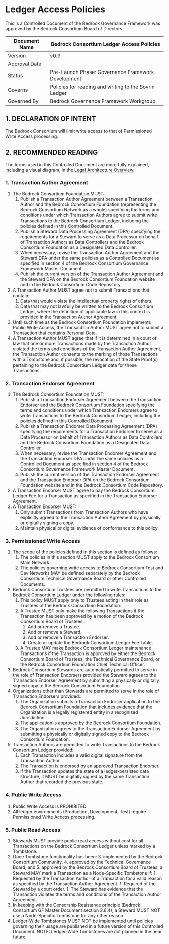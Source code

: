 # Ledger Access Policies

This is a Controlled Document of the Bedrock Governance Framework was approved by the Bedrock Consortium Board of Directors.

| Document Name |Bedrock Consortium Ledger Access Policies |
| --- | --- |
| Version | v0.9 |
| Approval Date | |
| Status | Pre-Launch Phase: Governance Framework Development |
| Governs | Policies for reading and writing to the Sovrin Ledger|
| Governed By | Bedrock Governance Framework Workgroup |

## 1. DECLARATION OF INTENT
The Bedrock Consortium will limit write access to that of Permissioned Write Access processing.

## 2. RECOMMENDED READING
The terms used in this Controlled Document are more fully explained, including a visual diagram, in the [Legal Architecture Overview](../gf_legal/legal_arch.md).

### 1. Transaction Author Agreement
1. The Bedrock Consortium Foundation MUST:
	1. Publish a Transaction Author Agreement between a Transaction Author and the Bedrock Consortium Foundation (representing the Bedrock Consortium Network as a whole) specifying the terms and conditions under which Transaction Authors agree to submit write Transactions to the Bedrock Consortium Ledger, including the policies defined in this Controlled Document.
	1. Publish a Steward Data Processing Agreement (DPA) specifying the requirements for a Steward to serve as a Data Processor on behalf of Transaction Authors as Data Controllers and the Bedrock Consortium Foundation as a Designated Data Controller.
	1. When necessary, revise the Transaction Author Agreement and the Steward DPA under the same policies as a Controlled Document as specified in section 4 of the Bedrock Consortium Governance Framework Master Document.
	1. Publish the current version of the Transaction Author Agreement and the Steward DPA on the Bedrock Consortium Foundation website and in the Bedrock Consortium Code Repository.
2. A Transaction Author MUST agree not to submit Transactions that contain:
	1. Data that would violate the intellectual property rights of others.
	1. Data that may not lawfully be written to the Bedrock Consortium Ledger, where the definition of applicable law in this context is provided in the Transaction Author Agreement.
3. Until such time as the Bedrock Consortium Foundation implements Public Write Access, the Transaction Author MUST agree not to submit a Transaction that contains Personal
Data.
4. A Transaction Author MUST agree that if it is determined in a court of law that one or more Transactions made by the Transaction Author violated the terms and conditions of the Transaction Author Agreement, the Transaction Author consents to the marking of those Transactions with a Tombstone and, if possible, the revocation of the State Proof(s) pertaining to the Bedrock Consortium Ledger data for those Transactions.

### 2. Transaction Endorser Agreement
1. The Bedrock Consortium Foundation MUST:
	1. Publish a Transaction Endorser Agreement between the Transaction Endorser and the Bedrock Consortium Foundation specifying the terms and conditions under which Transaction Endorsers agree to write Transactions to the Bedrock Consortium Ledger, including the policies defined in this Controlled Document.
	1. Publish a Transaction Endorser Data Processing Agreement (DPA) specifying the requirements for a Transaction Endorser to serve as a Data Processor on behalf of Transaction Authors as Data Controllers and the Bedrock Consortium Foundation as a Designated Data Controller.
	1. When necessary, revise the Transaction Endorser Agreement and the Transaction Endorser DPA under the same policies as a Controlled Document as specified in section 4 of the Bedrock Consortium Governance Framework Master Document.
	1. Publish the current version of the Transaction Endorser Agreement and the Transaction Endorser DPA on the Bedrock Consortium Foundation website and in the Bedrock Consortium Code Repository.
2. A Transaction Endorser MUST agree to pay the Bedrock Consortium Ledger Fee for a Transaction as specified in the Transaction Endorser Agreement.
3. A Transaction Endorser MUST:
	1. Only submit Transactions from Transaction Authors who have explicitly agreed to the Transaction Author Agreement by physically or digitally signing a copy.
	1. Maintain physical or digital evidence of conformance to this policy.

### 3. Permissioned Write Access
1. The scope of the policies defined in this section is defined as follows:
	1. The policies in this section MUST apply to the Bedrock Consortium Main Network.
	1. The policies governing write access to Bedrock Consortium Test and Dev Networks MAY be defined separately by the Bedrock Consortium Technical Governance Board or other Controlled Documents.
2. Bedrock Consortium Trustees are permitted to write Transactions to the Bedrock Consortium Ledger under the following rules:
	1. 	This policy MUST apply only to Trustees acting in their role as Trustees of the Bedrock Consortium Foundation.
	1. 	A Trustee MUST only make the following Transactions if the Transaction has been approved by a motion of the Bedrock Consortium Board of Trustees.
		1. 	Add or remove a Trustee.
		1. 	Add or remove a Steward.
		1. 	Add or remove a Transaction Endorser.
		1. 	Create or update the Bedrock Consortium Ledger Fee Table.
	1. 	A Trustee MAY make Bedrock Consortium Ledger maintenance Transactions if the Transaction is approved by either the Bedrock Consortium Board of Trustees, the Technical Governance Board, or the Bedrock Consortium Foundation Chief Technical Officer.
3. Bedrock Consortium Stewards are automatically permitted to serve in the role of Transaction Endorsers provided the Steward agrees to the Transaction Endorser Agreement by submitting a physically or digitally signed copy to the Bedrock Consortium Foundation.
4. Organizations other than Stewards are permitted to serve in the role of Transaction Endorsers provided::
	1. The Organization submits a Transaction Endorser application to the Bedrock Consortium Foundation that includes evidence that the Organization is a legally registered entity in a recognized Jurisdiction.
	1. The application is approved by the Bedrock Consortium Foundation.
	1. The Organization agrees to the Transaction Endorser Agreement by submitting a physically or digitally signed copy to the Bedrock Consortium Foundation.
5. Transaction Authors are permitted to write Transactions to the Bedrock Consortium Ledger provided::
	1. Each Transaction includes a valid digital signature from the Transaction Author.
	1. The Transaction is endorsed by an approved Transaction Endorser.
	1. If the Transaction updates the state of a ledger-persisted data structure, it MUST be digitally signed by the same Transaction Author that recorded the previous state.

### 4. Public Write Access
1. Public Write Access is PROHIBITED.
2. All ledger environments (Production, Development, Test) require Permissioned Write Access processing.

### 5. Public Read Access
1. Stewards MUST provide public read access without cost for all Transactions on the
Bedrock Consortium Ledger unless marked by a Tombstone.
2. Once Tombstone functionality has been:
	3. implemented by the Bedrock Consortium Community,
	4. approved by the Technical Governance Board, and
	5. approved by the Bedrock Consortium Board of Trustees, a Steward MAY mark a Transaction as a Node-Specific Tombstone if:
		1. Requested by the Transaction Author of a Transaction for a valid reason as specified by the Transaction Author Agreement.
		1. Required of the Steward by a court order.
		1. The Steward has evidence that the Transaction violates the terms and conditions of the Transaction Author Agreement.
3. In keeping with the Censorship Resistance principle (Bedrock Consortium GF Master Document section 2.8.4), a Steward MUST NOT use a Node-Specific Tombstone for any other reason.
4. Ledger-Wide Tombstones MUST NOT be implemented until policies governing their
usage are published in a future version of this Controlled Document.
NOTE: Ledger-Wide Tombstones are not planned in the near future.
